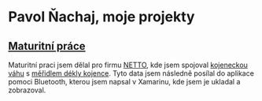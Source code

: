 # Pavol Ňachaj, moje projekty

## [Maturitní práce](Maturitní_práce/readme.md)
Maturitní praci jsem dělal pro firmu [NETTO](https://www.nettocontrol.cz/), kde jsem spojoval [kojeneckou váhu](https://www.vahynetto.cz/133-produkt-prisl-754-elektronicka-kojenecka-vaha-soehnle-professional-7752.html) s [měřidlem dékly kojence](https://www.soehnle-professional.com/productgroup/details/99/baby-langenmessstab). Tyto data jsem následně posílal do aplikace pomoci Bluetooth, kterou jsem napsal v Xamarinu, kde jsem je ukladal a zobrazoval.
